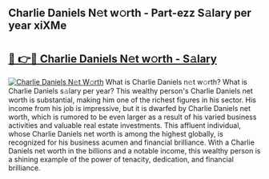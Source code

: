 ## Charlie Daniels N𝚎t w𝚘rth - Part-ezz S𝚊lary per year xiXMe

# <h2><a href="http://gc4urn.nevu.top/?p=Charlie+Daniels">🔗 👉🔴 Charlie Daniels N𝚎t w𝚘rth - S𝚊lary</a></h2>

[![Charlie Daniels N𝚎t W𝚘rth](https://i.imgur.com/Oavwk0R.jpeg)](http://gc4urn.nevu.top/?p=Charlie+Daniels)
What is Charlie Daniels n𝚎t w𝚘rth? What is Charlie Daniels s𝚊lary per year?
This wealthy person's Charlie Daniels net worth is substantial, making him one of the richest figures in his sector. His income from his job is impressive, but it is dwarfed by Charlie Daniels net worth, which is rumored to be even larger as a result of his varied business activities and valuable real estate investments. This affluent individual, whose Charlie Daniels net worth is among the highest globally, is recognized for his business acumen and financial brilliance. With a Charlie Daniels net worth in the billions and a notable income, this wealthy person is a shining example of the power of tenacity, dedication, and financial brilliance.
